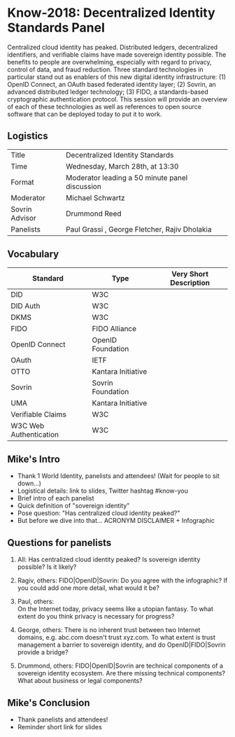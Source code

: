 # Know-2018: Decentralized Identity Standards Panel

Centralized cloud identity has peaked. Distributed ledgers, decentralized identifiers, and verifiable claims have made sovereign identity possible. The benefits to people are overwhelming, especially with regard to privacy, control of data, and fraud reduction. Three standard technologies in particular stand out as enablers of this new digital identity infrastructure: (1) OpenID Connect, an OAuth based federated identity layer; (2) Sovrin, an advanced distributed ledger technology; (3) FIDO, a standards-based cryptographic authentication protocol. This session will provide an overview of each of these technologies as well as references to open source software that can be deployed today to put it to work.

## Logistics

|      |                                                   |
|------|---------------------------------------------------|
|Title | Decentralized Identity Standards                  |
|Time |  Wednesday, March 28th, at 13:30                   |
|Format |  Moderator leading a 50 minute panel discussion  |
|Moderator |  Michael Schwartz                             |
|Sovrin Advisor| Drummond Reed                             |
|Panelists | Paul Grassi , George Fletcher, Rajiv Dholakia |

## Vocabulary

|Standard	| Type | Very Short Description |
|---------|-----------|------------------------|
|DID | W3C | |
|DID Auth | W3C | |
|DKMS | W3C | |
|FIDO | FIDO Alliance | |
|OpenID Connect | OpenID Foundation | |
|OAuth | IETF | |
|OTTO | Kantara Initiative | |
|Sovrin | Sovrin Foundation | |
|UMA | Kantara Initiative | |
|Verifiable Claims | W3C | |
|W3C Web Authentication | W3C | |

## Mike's Intro

* Thank 1 World Identity, panelists and attendees! (Wait for people to sit down...)
* Logistical details: link to slides, Twitter hashtag #know-you
* Brief intro of each panelist
* Quick definition of "sovereign identity"
* Pose question: "Has centralized cloud identity peaked?"
* But before we dive into that... ACRONYM DISCLAIMER + Infographic

## Questions for panelists

1. All:
Has centralized cloud identity peaked? Is sovereign identity possible? Is it likely?

2. Ragiv, others:
FIDO|OpenID|Sovrin: Do you agree with the infographic? If you could add one more
detail, what would it be? 

3. Paul, others:  
On the Internet today, privacy seems like a utopian fantasy. To what extent do you think privacy is necessary for progress?

4. George, others:
There is no inherent trust between two Internet domains, e.g. abc.com
doesn't trust xyz.com. To what extent is trust management a barrier to
sovereign identity, and do OpenID|FIDO|Sovrin provide a bridge?

5. Drummond, others:
FIDO|OpenID|Sovrin are technical components of a sovereign identity
ecosystem. Are there missing technical components? What about business or legal components?

## Mike's Conclusion

* Thank panelists and attendees!
* Reminder short link for slides
